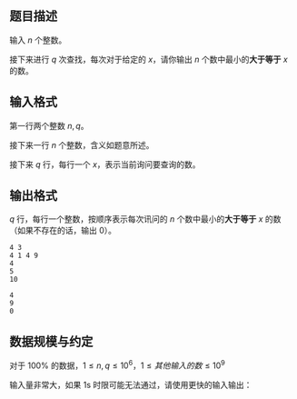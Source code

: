 ## 题目描述

输入 $n$ 个整数。

接下来进行 $q$ 次查找，每次对于给定的 $x$，请你输出 $n$ 个数中最小的**大于等于** $x$ 的数。

## 输入格式

第一行两个整数 $n,q$。

接下来一行 $n$ 个整数，含义如题意所述。

接下来 $q$ 行，每行一个 $x$，表示当前询问要查询的数。

## 输出格式

$q$ 行，每行一个整数，按顺序表示每次讯问的 $n$ 个数中最小的**大于等于** $x$ 的数（如果不存在的话，输出 $0$）。


```input1
4 3
4 1 4 9
4
5
10
```

```output1
4
9
0
```

## 数据规模与约定

对于 $100\%$ 的数据，$1 \le n,q \le 10^6$，$1\le 其他输入的数 \le 10^9$

输入量非常大，如果 1s 时限可能无法通过，请使用更快的输入输出：[](/p/EDU016)